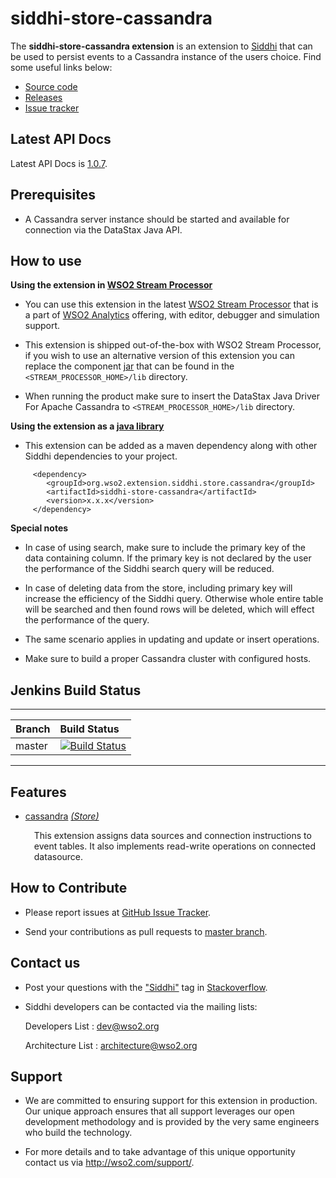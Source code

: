 siddhi-store-cassandra
======================================

The **siddhi-store-cassandra extension** is an extension to <a target="_blank" href="https://wso2.github.io/siddhi">Siddhi</a> that  can be used to persist events to a Cassandra instance of the users choice.
Find some useful links below:

* <a target="_blank" href="https://github.com/wso2-extensions/siddhi-store-cassandra">Source code</a>
* <a target="_blank" href="https://github.com/wso2-extensions/siddhi-store-cassandra/releases">Releases</a>
* <a target="_blank" href="https://github.com/wso2-extensions/siddhi-store-cassandra/issues">Issue tracker</a>

## Latest API Docs 

Latest API Docs is <a target="_blank" href="https://wso2-extensions.github.io/siddhi-store-cassandra/api/1.0.7">1.0.7</a>.

## Prerequisites

 * A Cassandra server instance should be started and available for connection via the DataStax Java API.

## How to use 

**Using the extension in <a target="_blank" href="https://github.com/wso2/product-sp">WSO2 Stream Processor</a>**

* You can use this extension in the latest <a target="_blank" href="https://github.com/wso2/product-sp/releases">WSO2 Stream Processor</a> that is a part of <a target="_blank" href="http://wso2.com/analytics?utm_source=gitanalytics&utm_campaign=gitanalytics_Jul17">WSO2 Analytics</a> offering, with editor, debugger and simulation support. 

* This extension is shipped out-of-the-box with WSO2 Stream Processor, if you wish to use an alternative version of this extension you can replace the component <a target="_blank" href="https://github.com/wso2-extensions/siddhi-store-cassandra/releases">jar</a> that can be found in the `<STREAM_PROCESSOR_HOME>/lib` directory.

* When running the product make sure to insert the DataStax Java Driver For Apache Cassandra to `<STREAM_PROCESSOR_HOME>/lib` directory.

**Using the extension as a <a target="_blank" href="https://wso2.github.io/siddhi/documentation/running-as-a-java-library">java library</a>**

* This extension can be added as a maven dependency along with other Siddhi dependencies to your project.

```
     <dependency>
        <groupId>org.wso2.extension.siddhi.store.cassandra</groupId>
        <artifactId>siddhi-store-cassandra</artifactId>
        <version>x.x.x</version>
     </dependency>
```
**Special notes**

* In case of using search, make sure to include the primary key of the data containing column. If the primary 
key is not declared by the user the performance of the Siddhi search query will be reduced.

* In case of deleting data from the store, including primary key will increase the efficiency of the Siddhi query.
Otherwise whole entire table will be searched and then found rows will be deleted, which will effect the 
performance of the query.

* The same scenario applies in updating and update or insert operations.

* Make sure to build a proper Cassandra cluster with configured hosts.

## Jenkins Build Status

---

|  Branch | Build Status |
| :------ |:------------ | 
| master  | [![Build Status](https://wso2.org/jenkins/job/siddhi/job/siddhi-store-cassandra/badge/icon)](https://wso2.org/jenkins/job/siddhi/job/siddhi-store-cassandra/) |

---

## Features

* <a target="_blank" href="https://wso2-extensions.github.io/siddhi-store-cassandra/api/1.0.7/#cassandra-store">cassandra</a> *<a target="_blank" href="https://wso2.github.io/siddhi/documentation/siddhi-4.0/#store">(Store)</a>*<br><div style="padding-left: 1em;"><p>This extension assigns data sources and connection instructions to event tables. It also implements read-write operations on connected datasource.</p></div>

## How to Contribute
 
  * Please report issues at <a target="_blank" href="https://github.com/wso2-extensions/siddhi-store-cassandra/issues">GitHub Issue Tracker</a>.
  
  * Send your contributions as pull requests to <a target="_blank" href="https://github.com/wso2-extensions/siddhi-store-cassandra/tree/master">master branch</a>. 
 
## Contact us 

 * Post your questions with the <a target="_blank" href="http://stackoverflow.com/search?q=siddhi">"Siddhi"</a> tag in <a target="_blank" href="http://stackoverflow.com/search?q=siddhi">Stackoverflow</a>. 
 
 * Siddhi developers can be contacted via the mailing lists:
 
    Developers List   : [dev@wso2.org](mailto:dev@wso2.org)
    
    Architecture List : [architecture@wso2.org](mailto:architecture@wso2.org)
 
## Support 

* We are committed to ensuring support for this extension in production. Our unique approach ensures that all support leverages our open development methodology and is provided by the very same engineers who build the technology. 

* For more details and to take advantage of this unique opportunity contact us via <a target="_blank" href="http://wso2.com/support?utm_source=gitanalytics&utm_campaign=gitanalytics_Jul17">http://wso2.com/support/</a>. 
